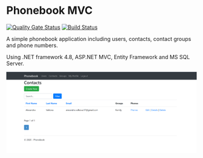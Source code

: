 # Phonebook MVC

[![Quality Gate Status](http://15.207.254.135:9000/api/project_badges/measure?project=DotNetMVC_DotNetMVC_AYPFUrsPJOZyeOAFUkZI&metric=alert_status&token=5fcca6a81b60947aeaf42a11ffa887090714f60b)](http://15.207.254.135:9000/dashboard?id=DotNetMVC_DotNetMVC_AYPFUrsPJOZyeOAFUkZI)  [![Build Status](https://dev.azure.com/RiyasRauther/DotNetMVC/_apis/build/status/riyas-rawther.PhonebookMVC?branchName=master)](https://dev.azure.com/RiyasRauther/DotNetMVC/_build/latest?definitionId=6&branchName=master)


A simple phonebook application including users, contacts, contact groups and phone numbers.

Using .NET framework 4.8, ASP.NET MVC, Entity Framework and MS SQL Server.

![Snapshot](https://raw.githubusercontent.com/alexandra-valkova/PhonebookMVC/master/PhonebookMVC/Images/phonebook%20large.png)
